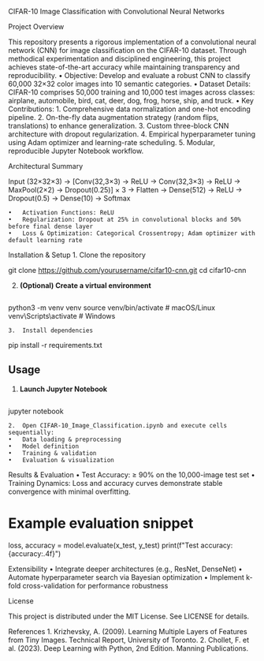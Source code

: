 CIFAR-10 Image Classification with Convolutional Neural Networks

Project Overview

This repository presents a rigorous implementation of a convolutional neural network (CNN) for image classification on the CIFAR-10 dataset. Through methodical experimentation and disciplined engineering, this project achieves state-of-the-art accuracy while maintaining transparency and reproducibility.
	•	Objective: Develop and evaluate a robust CNN to classify 60,000 32×32 color images into 10 semantic categories.
	•	Dataset Details: CIFAR-10 comprises 50,000 training and 10,000 test images across classes: airplane, automobile, bird, cat, deer, dog, frog, horse, ship, and truck.
	•	Key Contributions:
	1.	Comprehensive data normalization and one-hot encoding pipeline.
	2.	On-the-fly data augmentation strategy (random flips, translations) to enhance generalization.
	3.	Custom three-block CNN architecture with dropout regularization.
	4.	Empirical hyperparameter tuning using Adam optimizer and learning-rate scheduling.
	5.	Modular, reproducible Jupyter Notebook workflow.

Architectural Summary

Input (32×32×3)
→ [Conv(32,3×3) → ReLU → Conv(32,3×3) → ReLU → MaxPool(2×2) → Dropout(0.25)] × 3
→ Flatten
→ Dense(512) → ReLU → Dropout(0.5)
→ Dense(10) → Softmax

	•	Activation Functions: ReLU
	•	Regularization: Dropout at 25% in convolutional blocks and 50% before final dense layer
	•	Loss & Optimization: Categorical Crossentropy; Adam optimizer with default learning rate

Installation & Setup
	1.	Clone the repository

git clone https://github.com/yourusername/cifar10-cnn.git
cd cifar10-cnn

2. **(Optional) Create a virtual environment**
   ```bash
python3 -m venv venv
source venv/bin/activate  # macOS/Linux
venv\Scripts\activate   # Windows

	3.	Install dependencies

pip install -r requirements.txt

## Usage
1. **Launch Jupyter Notebook**
   ```bash
jupyter notebook

	2.	Open CIFAR-10_Image_Classification.ipynb and execute cells sequentially:
	•	Data loading & preprocessing
	•	Model definition
	•	Training & validation
	•	Evaluation & visualization

Results & Evaluation
	•	Test Accuracy: ≥ 90% on the 10,000-image test set
	•	Training Dynamics: Loss and accuracy curves demonstrate stable convergence with minimal overfitting.

# Example evaluation snippet
loss, accuracy = model.evaluate(x_test, y_test)
print(f"Test accuracy: {accuracy:.4f}")

Extensibility
	•	Integrate deeper architectures (e.g., ResNet, DenseNet)
	•	Automate hyperparameter search via Bayesian optimization
	•	Implement k-fold cross-validation for performance robustness

License

This project is distributed under the MIT License. See LICENSE for details.

References
	1.	Krizhevsky, A. (2009). Learning Multiple Layers of Features from Tiny Images. Technical Report, University of Toronto.
	2.	Chollet, F. et al. (2023). Deep Learning with Python, 2nd Edition. Manning Publications.
